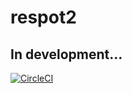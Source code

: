 # respot2
## In development...
[![CircleCI](https://circleci.com/gh/chfanghr/respot2.svg?style=svg)](https://circleci.com/gh/chfanghr/respot2)
